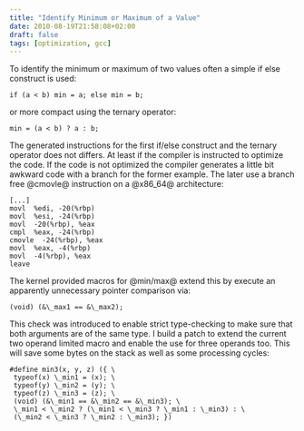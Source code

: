 ```yaml
---
title: "Identify Minimum or Maximum of a Value"
date: 2010-08-19T21:58:08+02:00
draft: false
tags: [optimization, gcc]
---
```


To identify the minimum or maximum of two values often a simple if else
construct is used:



```
if (a < b) min = a; else min = b;

```

or more compact using the ternary operator:



```
min = (a < b) ? a : b;

```

The generated instructions for the first if/else construct and the ternary
operator does not differs. At least if the compiler is instructed to optimize
the code. If the code is not optimized the compiler generates a little bit
awkward code with a branch for the former example. The later use a branch free
@cmovle@ instruction on a @x86\_64@ architecture:



```
[...]
movl  %edi, -20(%rbp)
movl  %esi, -24(%rbp)
movl  -20(%rbp), %eax
cmpl  %eax, -24(%rbp)
cmovle  -24(%rbp), %eax
movl  %eax, -4(%rbp)
movl  -4(%rbp), %eax
leave

```

The kernel provided macros for @min/max@ extend this by execute an apparently
unnecessary pointer comparison via:



```
(void) (&\_max1 == &\_max2);

```

This check was introduced to enable strict type-checking to make sure that both
arguments are of the same type. I build a patch to extend the current two
operand limited macro and enable the use for three operands too. This will save
some bytes on the stack as well as some processing cycles:



```
#define min3(x, y, z) ({ \
 typeof(x) \_min1 = (x); \
 typeof(y) \_min2 = (y); \
 typeof(z) \_min3 = (z); \
 (void) (&\_min1 == &\_min2 == &\_min3); \
 \_min1 < \_min2 ? (\_min1 < \_min3 ? \_min1 : \_min3) : \
 (\_min2 < \_min3 ? \_min2 : \_min3); })

```

